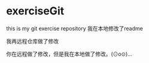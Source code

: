 # exerciseGit
this is my git exercise repository
我在本地修改了readme

我再远程仓库做了修改

你在远程做了修改，但是我在本地做了修改。(⊙o⊙)…